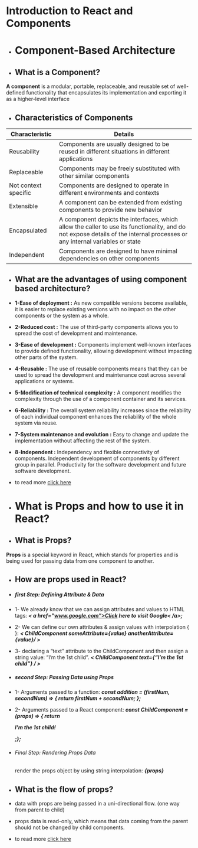 # Introduction to React and Components

* # Component-Based Architecture
* ## What is a Component?
**A component** is a modular, portable, replaceable, and reusable set of well-defined functionality that encapsulates its implementation and exporting it as a higher-level interface

* ## Characteristics of Components

| Characteristic | Details |
| -------------- | ------- |
| Reusability | Components are usually designed to be reused in different situations in different applications |
| Replaceable | Components may be freely substituted with other similar components |
| Not context specific |Components are designed to operate in different environments and contexts |
| Extensible | A component can be extended from existing components to provide new behavior |
| Encapsulated | A component depicts the interfaces, which allow the caller to use its functionality, and do not expose details of the internal processes or any internal variables or state |
| Independent | Components are designed to have minimal dependencies on other components |

* ## What are the advantages of using component based architecture?
- **1-Ease of deployment :**  As new compatible versions become available, it is easier to replace existing versions with no impact on the other components or the system as a whole.

- **2-Reduced cost :** The use of third-party components allows you to spread the cost of development and maintenance.

- **3-Ease of development :** Components implement well-known interfaces to provide defined functionality, allowing development without impacting other parts of the system.

- **4-Reusable :** The use of reusable components means that they can be used to spread the development and maintenance cost across several applications or systems.

- **5-Modification of technical complexity :** A component modifies the complexity through the use of a component container and its services.

- **6-Reliability :** The overall system reliability increases since the reliability of each individual component enhances the reliability of the whole system via reuse.

- **7-System maintenance and evolution :** Easy to change and update the implementation without affecting the rest of the system.

- **8-Independent :** Independency and flexible connectivity of components. Independent development of components by different group in parallel. Productivity for the software development and future software development.
* to read more [click here](https://www.tutorialspoint.com/software_architecture_design/component_based_architecture.htm)

* # What is Props and how to use it in React?

* ## What is Props?
**Props** is a special keyword in React, which stands for properties and is being used for passing data from one component to another.

* ## How are props used in React?



* ##### first Step: Defining Attribute & Data

- 1- We already know that we can assign attributes and values to HTML tags:
***< a href="www.google.com">Click here to visit Google< /a>;***
- 2- We can define our own attributes & assign values with interpolation { }:
***< ChildComponent someAttribute={value} anotherAttribute={value}/ >***

- 3- declaring a “text” attribute to the ChildComponent and then assign a string value: “I’m the 1st child”.
***< ChildComponent text={“I’m the 1st child”} / >***

* ##### second Step: Passing Data using Props
 - 1- Arguments passed to a function:
***const addition = (firstNum, secondNum) => { return firstNum + secondNum; };***

- 2- Arguments passed to a React component:
***const ChildComponent = (props) => { return <p>I'm the 1st child!</p>;};***

* ###### Final Step: Rendering Props Data
  render the props object by using string interpolation: ***{props}***


* ## What is the flow of props?
- data with props are being passed in a uni-directional flow. (one way from parent to child)
-  props data is read-only, which means that data coming from the parent should not be changed by child components.

- to read more [click here](https://itnext.io/what-is-props-and-how-to-use-it-in-react-da307f500da0)